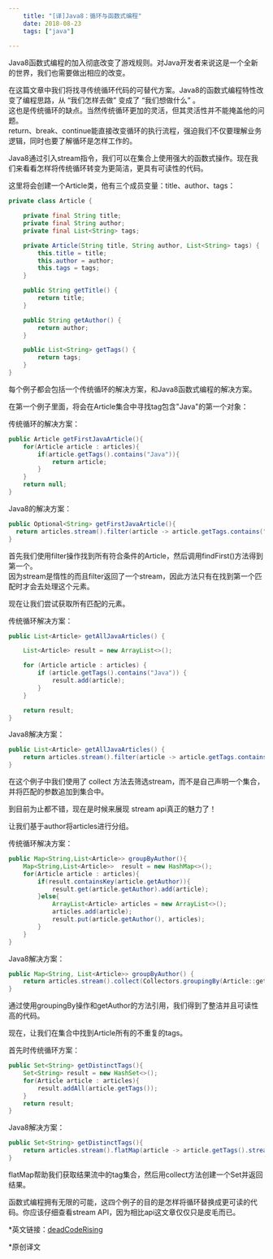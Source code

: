 ```yaml
---
    title: "[译]Java8：循环与函数式编程"
    date: 2018-08-23
    tags: ["java"]
    
---
```


Java8函数式编程的加入彻底改变了游戏规则。对Java开发者来说这是一个全新的世界，我们也需要做出相应的改变。

在这篇文章中我们将找寻传统循环代码的可替代方案。Java8的函数式编程特性改变了编程思路，从 “我们怎样去做” 变成了 “我们想做什么” 。  
这也是传统循环的缺点。当然传统循环更加的灵活，但其灵活性并不能掩盖他的问题。  
return、break、continue能直接改变循环的执行流程，强迫我们不仅要理解业务逻辑，同时也要了解循环是怎样工作的。

Java8通过引入stream指令，我们可以在集合上使用强大的函数式操作。现在我们来看看怎样将传统循环转变为更简洁，更具有可读性的代码。

这里将会创建一个Article类，他有三个成员变量：title、author、tags：

```java
private class Article {

    private final String title;
    private final String author;
    private final List<String> tags;

    private Article(String title, String author, List<String> tags) {
        this.title = title;
        this.author = author;
        this.tags = tags;
    }

    public String getTitle() {
        return title;
    }

    public String getAuthor() {
        return author;
    }

    public List<String> getTags() {
        return tags;
    }
}
```

每个例子都会包括一个传统循环的解决方案，和Java8函数式编程的解决方案。

在第一个例子里面，将会在Article集合中寻找tag包含"Java"的第一个对象：

 

传统循环的解决方案：

```java
public Article getFirstJavaArticle(){
    for(Article article : articles){
        if(article.getTags().contains("Java")){
            return article;
        }
    }
    return null;
}
```
Java8的解决方案：

```java
public Optional<String> getFirstJavaArticle(){
  return articles.stream().filter(article -> article.getTags.contains("Java")).findFirst();  
}
```
 

首先我们使用filter操作找到所有符合条件的Article，然后调用findFirst()方法得到第一个。  
因为stream是惰性的而且filter返回了一个stream，因此方法只有在找到第一个匹配时才会去处理这个元素。

现在让我们尝试获取所有匹配的元素。

 

传统循环解决方案：

```java
public List<Article> getAllJavaArticles() {

    List<Article> result = new ArrayList<>();

    for (Article article : articles) {
        if (article.getTags().contains("Java")) {
            result.add(article);
        }
    }

    return result;
}
```
 

Java8解决方案：

```java
public List<Article> getAllJavaArticles() {
    return articles.stream().filter(article -> article.getTags.contains("Java")).collect(Collectors.toList());
}
```
在这个例子中我们使用了 collect 方法去筛选stream，而不是自己声明一个集合，并将匹配的参数追加到集合中。

到目前为止都不错，现在是时候来展现 stream api真正的魅力了！

让我们基于author将articles进行分组。

 

传统循环解决方案：

```java
public Map<String,List<Article>> groupByAuthor(){
    Map<String,List<Article>>  result = new HashMap<>();
    for(Article article : articles){
        if(result.containsKey(article.getAuthor)){
            result.get(article.getAuthor).add(article);
        }else{
            ArrayList<Article> articles = new ArrayList<>();
            articles.add(article);
            result.put(article.getAuthor(), articles);
        }
    }        
}
```
 

Java8解决方案：

```java
public Map<String, List<Article>> groupByAuthor() {
    return articles.stream().collect(Collectors.groupingBy(Article::getAuthor));
}
```
通过使用groupingBy操作和getAuthor的方法引用，我们得到了整洁并且可读性高的代码。

现在，让我们在集合中找到Article所有的不重复的tags。

 

首先时传统循环方案：

```java
public Set<String> getDistinctTags(){
    Set<String> result = new HashSet<>();
    for(Article article : articles){
        result.addAll(article.getTags());
    }
    return result;  
}
```
 

Java8解决方案：

```java
public Set<String> getDistinctTags(){
    return articles.stream().flatMap(article -> article.getTags().stream()).collect(Collectors.toSet());
}
```
flatMap帮助我们获取结果流中的tag集合，然后用collect方法创建一个Set并返回结果。

 

函数式编程拥有无限的可能，这四个例子的目的是怎样将循环替换成更可读的代码。你应该仔细查看stream API，因为相比api这文章仅仅只是皮毛而已。

 

*英文链接：[deadCodeRising](http://www.deadcoderising.com/java-8-no-more-loops/)

*原创译文